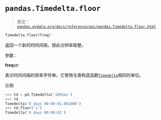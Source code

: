 # `pandas.Timedelta.floor`

> 原文：[`pandas.pydata.org/docs/reference/api/pandas.Timedelta.floor.html`](https://pandas.pydata.org/docs/reference/api/pandas.Timedelta.floor.html)

```py
Timedelta.floor(freq)
```

返回一个新的时间间隔，按此分辨率取整。

参数：

**freq**str

表示时间间隔的频率字符串。它使用与类构造函数[`Timedelta`](https://pandas.pydata.org/docs/reference/api/pandas.Timedelta.html#pandas.Timedelta "pandas.Timedelta")相同的单位。

示例

```py
>>> td = pd.Timedelta('1001ms')
>>> td
Timedelta('0 days 00:00:01.001000')
>>> td.floor('s')
Timedelta('0 days 00:00:01') 
```

